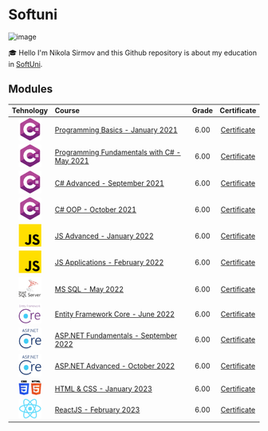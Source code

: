 
# Softuni

![image](https://user-images.githubusercontent.com/75629862/221614085-57498543-71c5-4098-b787-5314b6bd57e1.png)&nbsp;

:mortar_board: Hello I'm Nikola Sirmov and this Github repository is about my education in [SoftUni](https://softuni.bg).

## Modules

|Tehnology | Course | Grade | Certificate |
|:---------:|:-------------------------------------------------------------------------------------------------------------------|:----:|:-----------:|
| ![](https://github.com/Sirmov/Softuni/blob/main/assets/c-sharp.png) | [Programming Basics - January 2021](https://softuni.bg/trainings/3199/programming-basics-with-csharp-january-2021)         | 6.00 | [Certificate](https://softuni.bg/Certificates/Details/100323/6f3cc46c) |
| ![](https://github.com/Sirmov/Softuni/blob/main/assets/c-sharp.png) | [Programming Fundamentals with C# - May 2021](https://softuni.bg/trainings/3365/csharp-fundamentals-may-2021)       | 6.00 | [Certificate](https://softuni.bg/certificates/details/111597/4e53d063) |
| ![](https://github.com/Sirmov/Softuni/blob/main/assets/c-sharp.png) | [C# Advanced - September 2021](https://softuni.bg/trainings/3483/csharp-advanced-september-2021)                        | 6.00 | [Certificate](https://softuni.bg/certificates/details/114360/b112f7fd) |
| ![](https://github.com/Sirmov/Softuni/blob/main/assets/c-sharp.png) | [C# OOP - October 2021](https://softuni.bg/trainings/3484/csharp-oop-october-2021)                                          | 6.00 | [Certificate](https://softuni.bg/certificates/details/120501/71d19e25) |
| ![](https://github.com/Sirmov/Softuni/blob/main/assets/js.png) | [JS Advanced - January 2022](https://softuni.bg/trainings/3588/js-advanced-january-2022)                                          | 6.00 | [Certificate](https://softuni.bg/certificates/details/126492/0542ef98) |
| ![](https://github.com/Sirmov/Softuni/blob/main/assets/js.png) | [JS Applications - February 2022](https://softuni.bg/trainings/3589/js-applications-february-2022)                                | 6.00 | [Certificate](https://softuni.bg/certificates/details/130450/12e1b118) |
| ![](https://github.com/Sirmov/Softuni/blob/main/assets/microsoft-sql-server.png) | [MS SQL - May 2022](https://softuni.bg/trainings/3714/ms-sql-may-2022)                                          | 6.00 | [Certificate](https://softuni.bg/certificates/details/134992/677a1df9) |
| ![](https://github.com/Sirmov/Softuni/blob/main/assets/entity-framework-core.png) | [Entity Framework Core - June 2022](https://softuni.bg/trainings/3709/entity-framework-core-june-2022)    | 6.00 | [Certificate](https://softuni.bg/certificates/details/138434/17fe6ec4) |
| ![](https://github.com/Sirmov/Softuni/blob/main/assets/asp.net-core.png) | [ASP.NET Fundamentals - September 2022](https://softuni.bg/trainings/3853/asp-net-fundamentals-september-2022) | 6.00 | [Certificate](https://softuni.bg/certificates/details/146625/a7512b17) |
| ![](https://github.com/Sirmov/Softuni/blob/main/assets/asp.net-core.png) | [ASP.NET Advanced - October 2022](https://softuni.bg/trainings/3854/asp-net-advanced-october-2022)                | 6.00 | [Certificate](https://softuni.bg/certificates/details/152349/35fe3d76) |
| ![](https://github.com/Sirmov/Softuni/blob/main/assets/html-css.png) | [HTML & CSS - January 2023](https://softuni.bg/trainings/3975/html-and-css-january-2023)                                    | 6.00 | [Certificate](https://softuni.bg/certificates/details/163075/610bfff8) |
| ![](https://github.com/Sirmov/Softuni/blob/main/assets/react.png) | [ReactJS - February 2023](https://softuni.bg/trainings/3973/reactjs-february-2023)                                            | 6.00 | [Certificate](https://softuni.bg/certificates/details/168547/926ff8d4) |
